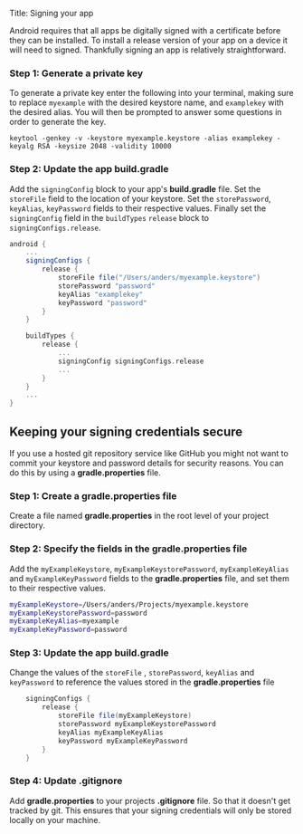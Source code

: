 Title: Signing your app

Android requires that all apps be digitally signed with a certificate before they can be installed. To install a release version of your app on a device it will need to signed. Thankfully signing an app is relatively straightforward.

<!--more-->

### Step 1: Generate a private key
To generate a private key enter the following into your terminal, making sure to replace `myexample` with the
desired keystore name, and `examplekey` with the desired alias. You will then be prompted to answer some questions
in order to generate the key.

`keytool -genkey -v -keystore myexample.keystore -alias examplekey -keyalg RSA -keysize 2048 -validity 10000`

### Step 2: Update the app build.gradle

Add the `signingConfig` block to your app's **build.gradle** file. Set the `storeFile` field to the location of your keystore. Set the `storePassword`, `keyAlias`, `keyPassword` fields to their respective values. Finally set the `signingConfig` field in the `buildTypes` `release` block to `signingConfigs.release`.

```groovy
android {
    ...
    signingConfigs {
        release {
            storeFile file("/Users/anders/myexample.keystore")
            storePassword "password"
            keyAlias "examplekey"
            keyPassword "password"
        }
    }

    buildTypes {
        release {
            ...
            signingConfig signingConfigs.release
            ...
        }
    }
    ...
}
```

## Keeping your signing credentials secure
If you use a hosted git repository service like GitHub you might not want to commit your keystore and password details for security reasons. You can do this by using a **gradle.properties** file.

### Step 1: Create a gradle.properties file
Create a file named **gradle.properties** in the root level of your project directory.

### Step 2: Specify the fields in the gradle.properties file
Add the `myExampleKeystore`, `myExampleKeystorePassword`,  `myExampleKeyAlias` and `myExampleKeyPassword` fields to the **gradle.properties** file, and set them to their respective values.
```bash
myExampleKeystore=/Users/anders/Projects/myexample.keystore
myExampleKeystorePassword=password
myExampleKeyAlias=myexample
myExampleKeyPassword=password
```

### Step 3: Update the app build.gradle
Change the values of the `storeFile` , `storePassword`, `keyAlias` and `keyPassword` to reference the values stored in the **gradle.properties** file

```groovy
    signingConfigs {
        release {
            storeFile file(myExampleKeystore)
            storePassword myExampleKeystorePassword
            keyAlias myExampleKeyAlias
            keyPassword myExampleKeyPassword
        }
    }
```

### Step 4: Update .gitignore
Add  **gradle.properties** to your projects **.gitignore** file. So that it doesn't get tracked by git. This ensures that your signing credentials will only be stored locally on your machine.
